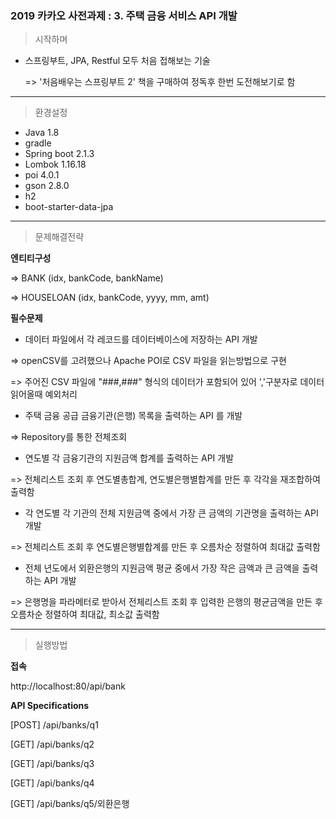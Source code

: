 ### 2019 카카오 사전과제 : 3. 주택 금융 서비스 API 개발


> 시작하며
* 스프링부트, JPA, Restful 모두 처음 접해보는 기술

  => '처음배우는 스프링부트 2' 책을 구매하여 정독후 한번 도전해보기로 함
---------------------------------------


> 환경설정
* Java 1.8
* gradle
* Spring boot 2.1.3
* Lombok 1.16.18
* poi 4.0.1
* gson 2.8.0
* h2
* boot-starter-data-jpa
---------------------------------------


> 문제해결전략


**엔티티구성**

=> BANK (idx, bankCode, bankName)

=> HOUSELOAN (idx, bankCode, yyyy, mm, amt)

**필수문제**


* 데이터 파일에서 각 레코드를 데이터베이스에 저장하는 API 개발

=> openCSV를 고려했으나 Apache POI로 CSV 파일을 읽는방법으로 구현

=> 주어진 CSV 파일에 "###,###" 형식의 데이터가 포함되어 있어 ','구분자로 데이터 읽어올때 예외처리

* 주택 금융 공급 금융기관(은행) 목록을 출력하는 API 를 개발

=> Repository를 통한 전체조회 

* 연도별 각 금융기관의 지원금액 합계를 출력하는 API 개발

=> 전체리스트 조회 후 연도별총합계, 연도별은행별합계를 만든 후 각각을 재조합하여 출력함

* 각 연도별 각 기관의 전체 지원금액 중에서 가장 큰 금액의 기관명을 출력하는 API 개발

=> 전체리스트 조회 후 연도별은행별합계를 만든 후 오름차순 정렬하여 최대값 출력함

* 전체 년도에서 외환은행의 지원금액 평균 중에서 가장 작은 금액과 큰 금액을 출력하는 API 개발

=> 은행명을 파라메터로 받아서 전체리스트 조회 후 입력한 은행의 평균금액을 만든 후 오름차순 정렬하여 최대값, 최소값 출력함

---------------------------------------


> 실행방법

**접속**

http://localhost:80/api/bank

**API Specifications**

[POST] /api/banks/q1

[GET] /api/banks/q2

[GET] /api/banks/q3

[GET] /api/banks/q4

[GET] /api/banks/q5/외환은행




